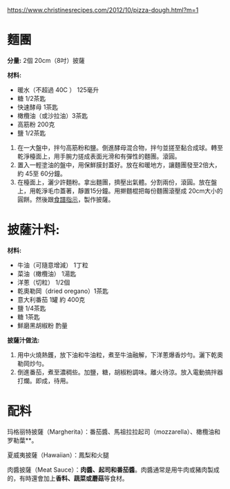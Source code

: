 https://www.christinesrecipes.com/2012/10/pizza-dough.html?m=1

# 麵團
**分量:** 2個 20cm（8吋）披薩

**材料:**  
- 暖水（不超過 40C  ） 125毫升
- 糖 1/2茶匙
- 快速酵母 1茶匙
- 橄欖油（或沙拉油）3茶匙
- 高筋粉 200克
- 鹽 1/2茶匙

1. 在一大盤中，拌勻高筋粉和鹽。倒進酵母混合物，拌勻並搓至黏合成球。轉至乾淨檯面上，用手腕力搓成表面光滑和有彈性的麵團。滾圓。
2. 置入一輕塗油的盤中，用保鮮膜封蓋好。放在和暖地方，讓麵團發至2倍大，約 45至 60分鐘。
3. 在檯面上，灑少許麵粉。拿出麵團，擠壓出氣體。分割兩份，滾圓。放在盤上，用乾淨毛巾蓋著，靜置15分鐘。用擀麵棍把每份麵團滾壓成 20cm大小的圓餅。然後跟[食譜指示](http://www.christinesrecipes.com/2012/10/breakfast-pizza.html)，製作披薩。

# 披薩汁料:

**材料:**  
- 牛油（可隨意增減） 1丁粒
- 菜油（橄欖油） 1湯匙
- 洋蔥（切粒） 1/2個
- 乾奧勒岡（dried oregano）1茶匙
- 意大利番茄 1罐 約 400克
- 鹽 1/4茶匙
- 糖 1茶匙
- 鮮磨黑胡椒粉 酌量

**披薩汁做法:**
1. 用中火燒熱鑊，放下油和牛油粒，煮至牛油融解，下洋蔥爆香炒勻。灑下乾奧勒岡炒勻。
2. 倒進番茄，煮至濃稠些。加鹽，糖，胡椒粉調味。離火待涼。放入電動搞拌器打爛。即成，待用。

# 配料

玛格丽特披薩（Margherita）：番茄醬、馬祖拉拉起司（mozzarella）、橄欖油和罗勒葉**。

夏威夷披薩（Hawaiian）：鳳梨和火腿

肉醬披薩（Meat Sauce）：**肉醬、起司和番茄醬**。肉醬通常是用牛肉或豬肉製成的，有時還會加上**香料、蔬菜或蘑菇**等食材。
